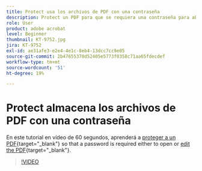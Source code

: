 ```yaml
---
title: Protect usa los archivos de PDF con una contraseña
description: Protect un PDF para que se requiera una contraseña para abrir o editar el PDF
role: User
product: adobe acrobat
level: Beginner
thumbnail: KT-9752.jpg
jira: KT-9752
exl-id: ae31afe3-e2e4-4e1c-8eb4-13dcc7cc9e05
source-git-commit: 2b47655370d52405e5773f0358c71aa65fdecdef
workflow-type: tm+mt
source-wordcount: '51'
ht-degree: 19%

---
```


# Protect almacena los archivos de PDF con una contraseña

En este tutorial en vídeo de 60 segundos, aprenderá a [proteger a un PDF](https://www.adobe.com/es/acrobat/online/password-protect-pdf.html){target="_blank"} so that a password is required either to open or [edit the PDF](https://www.adobe.com/es/acrobat/online/pdf-editor.html){target="_blank"}.

>[!VIDEO](https://video.tv.adobe.com/v/340075?quality=12&learn=on&hidetitle=true)
